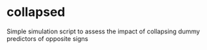 # collapsed
Simple simulation script to assess the impact of collapsing dummy predictors of opposite signs
